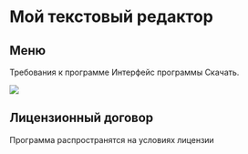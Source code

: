 # Мой текстовый редактор 

## Меню

Требования к программе 
Интерфейс программы 
Скачать.


![](/sippoon-program/images/pejzazhi-priroda-hdr-fotografii.ipg)
## Лицензионный договор

Программа распространятся на условиях лицензии 